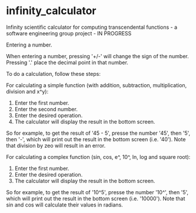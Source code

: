 # infinity_calculator
Infinity scientific calculator for computing transcendental functions - a software engineering group project - IN PROGRESS

Entering a number.

When entering a number, pressing '+/-' will change the sign of the number. Pressing '.' place the decimal point in that number.

To do a calculation, follow these steps:

For calculating a simple function (with addition, subtraction, multiplication, division and x^y):

1. Enter the first number. 
2. Enter the second number.
3. Enter the desired operation.
4. The calculator will display the result in the bottom screen.

So for example, to get the result of '45 - 5', presse the number '45', then '5', then '-', which will print out the result in the bottom screen (i.e. '40'). Note that division by zeo will result in an error.

For calculating a complex function (sin, cos, e^, 10^, ln, log and square root):

1. Enter the first number.
2. Enter the desired operation.
3. The calculator will display the result in the bottom screen.

So for example, to get the result of '10^5', presse the number '10^', then '5', which will print out the result in the bottom screen (i.e. '10000'). Note that sin and cos will calculate their values in radians.